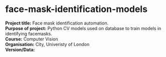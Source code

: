 # face-mask-identification-models

**Project title:** Face mask identification automation.  
**Purpose of project:** Python CV models used on database to train models in identifying facemasks.  
**Course:** Computer Vision  
**Organisation:** City, Univeristy of London     
**Version/Data:** 
